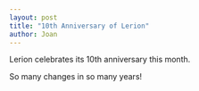 ```yaml
---
layout: post
title: "10th Anniversary of Lerion"
author: Joan
---
```

Lerion celebrates its 10th anniversary this month. 

So many changes in so many years!

